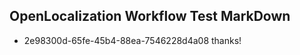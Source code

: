 ## OpenLocalization Workflow Test MarkDown
* 2e98300d-65fe-45b4-88ea-7546228d4a08 thanks!

<!--HONumber=Aug16_HO5-->


